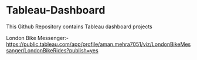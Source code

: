 # Tableau-Dashboard

This Github Repository contains Tableau dashboard projects 

London Bike Messenger:- https://public.tableau.com/app/profile/aman.mehra7051/viz/LondonBikeMessanger/LondonBikeRides?publish=yes
